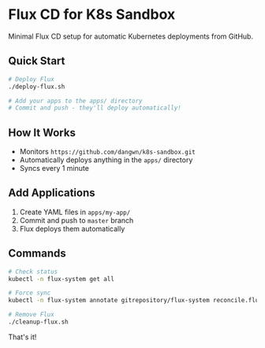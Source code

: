 # Flux CD for K8s Sandbox

Minimal Flux CD setup for automatic Kubernetes deployments from GitHub.

## Quick Start

```bash
# Deploy Flux
./deploy-flux.sh

# Add your apps to the apps/ directory
# Commit and push - they'll deploy automatically!
```

## How It Works

- Monitors `https://github.com/dangwn/k8s-sandbox.git`
- Automatically deploys anything in the `apps/` directory
- Syncs every 1 minute

## Add Applications

1. Create YAML files in `apps/my-app/`
2. Commit and push to `master` branch
3. Flux deploys them automatically

## Commands

```bash
# Check status
kubectl -n flux-system get all

# Force sync
kubectl -n flux-system annotate gitrepository/flux-system reconcile.fluxcd.io/requestedAt="$(date +%s)" --overwrite

# Remove Flux
./cleanup-flux.sh
```

That's it!
